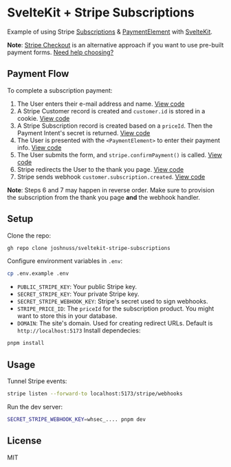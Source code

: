 # SvelteKit + Stripe Subscriptions

Example of using Stripe [Subscriptions](https://stripe.com/docs/api/subscriptions) & [PaymentElement](https://stripe.com/docs/payments/payment-element) with [SvelteKit](https://kit.svelte.dev).

**Note**: [Stripe Checkout](https://stripe.com/payments/checkout) is an alternative approach if you want to use pre-built payment forms. [Need help choosing?](https://dev.to/stripe/making-sense-of-stripe-checkout-payment-links-and-the-payment-element-23o5)

## Payment Flow

To complete a subscription payment:

1. The User enters their e-mail address and name. [View code](https://github.com/joshnuss/sveltekit-stripe-subscriptions/blob/main/src/routes/checkout/%2Bpage.svelte)
2. A Stripe Customer record is created and `customer.id` is stored in a cookie. [View code](https://github.com/joshnuss/sveltekit-stripe-subscriptions/blob/main/src/routes/checkout/%2Bpage.server.js)
3. A Stripe Subscription record is created based on a `priceId`. Then the Payment Intent's secret is returned. [View code](https://github.com/joshnuss/sveltekit-stripe-subscriptions/blob/main/src/routes/checkout/payment/%2Bpage.server.js)
4. The User is presented with the `<PaymentElement>` to enter their payment info. [View code](https://github.com/joshnuss/sveltekit-stripe-subscriptions/blob/91f4ba230d9aff634cf9ddd88e55804bd97a6e04/src/routes/checkout/payment/%2Bpage.svelte#L40-L42)
5. The User submits the form, and `stripe.confirmPayment()` is called. [View code](https://github.com/joshnuss/sveltekit-stripe-subscriptions/blob/91f4ba230d9aff634cf9ddd88e55804bd97a6e04/src/routes/checkout/payment/%2Bpage.svelte#L21-L27)
6. Stripe redirects the User to the thank you page. [View code](https://github.com/joshnuss/sveltekit-stripe-subscriptions/blob/main/src/routes/checkout/complete/%2Bpage.server.js)
7. Stripe sends webhook `customer.subscription.created`. [View code](https://github.com/joshnuss/sveltekit-stripe-subscriptions/blob/main/src/routes/stripe/webhooks/%2Bserver.js)

**Note**: Steps 6 and 7 may happen in reverse order. Make sure to provision the subscription from the thank you page **and** the webhook handler.

## Setup

Clone the repo:

```sh
gh repo clone joshnuss/sveltekit-stripe-subscriptions
```

Configure environment variables in `.env`:

```sh
cp .env.example .env
```

- `PUBLIC_STRIPE_KEY`: Your public Stripe key.
- `SECRET_STRIPE_KEY`: Your private Stripe key.
- `SECRET_STRIPE_WEBHOOK_KEY`: Stripe's secret used to sign webhooks.
- `STRIPE_PRICE_ID`: The `priceId` for the subscription product. You might want to store this in your database.
- `DOMAIN`: The site's domain. Used for creating redirect URLs. Default is `http://localhost:5173`
  Install dependecies:

```sh
pnpm install
```

## Usage

Tunnel Stripe events:

```sh
stripe listen --forward-to localhost:5173/stripe/webhooks
```

Run the dev server:

```sh
SECRET_STRIPE_WEBHOOK_KEY=whsec_.... pnpm dev
```

## License

MIT
